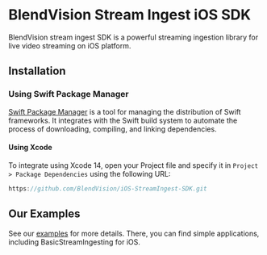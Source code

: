 # BlendVision Stream Ingest iOS SDK
BlendVision stream ingest SDK is a powerful streaming ingestion library for live video streaming on iOS platform.

## Installation
### Using Swift Package Manager
[Swift Package Manager](https://www.swift.org/documentation/package-manager/) is a tool for managing the distribution of Swift frameworks. It integrates with the Swift build system to automate the process of downloading, compiling, and linking dependencies.

#### Using Xcode
To integrate using Xcode 14, open your Project file and specify it in `Project > Package Dependencies` using the following URL:
```swift
https://github.com/BlendVision/iOS-StreamIngest-SDK.git
```

## Our Examples
See our [examples](https://github.com/BlendVision/iOS-StreamIngest-Samples) for more details. There, you can find simple applications, including BasicStreamIngesting for iOS.
